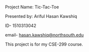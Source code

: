 Project Name: Tic-Tac-Toe

Presented by: Ariful Hasan Kawshiq

ID- 1510313042

email- hasan.kawshiq@northsouth.edu

This project is for my CSE-299 course.
